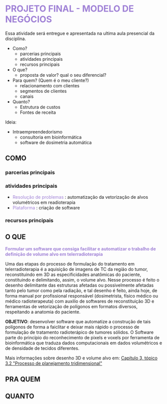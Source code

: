 # <span style="color:#A082D6">**PROJETO FINAL - MODELO DE NEGÓCIOS**</span>

Essa atividade será entregue e apresentada na ultima aula presencial da disciplina.

- Como?
    - parcerias principais
    - atividades principais
    - recursos principais
- O que?
    - proposta de valor? qual o seu diferencial?
- Para quem? (Quem é o meu cliente?)
    - relacionamento com clientes
    - segmentos de clientes
    - canais
- Quanto?
    - Estrutura de custos
    - Fontes de receita


Ideia:

- Intraempreendedorismo
    - consultoria em bioinformática
    - software de dosimetria automática

## COMO

### parcerias principais

### atividades principais

- <span style="color:#A082D6"> Resolução de problemas </span>: automatização da vetorização de alvos volumétricos em readioterapia
- <span style="color:#A082D6"> Plataforma </span>: criação de software

### recursos principais

## O QUE

<span style="color:#A082D6"> **Formular um software que consiga facilitar e automatizar o trabalho de definição de volume alvo em telerradioterapia** </span>

Uma das etapas do processo de formulação do tratamento em telerradioterapia é a aquisição de imagens de TC da região do tumor, reconstituindo em 3D as especificidades anatômicas do paciente, constituindo e delimitando, assim, o volume alvo. Nesse processo é feito o desenho delimitante das estruturas afetadas ou possivelmente afetadas tanto pelo tumor como pela radiação, e tal desenho é feito, ainda hoje, de forma manual por profissional responsável (dosimetrista, físico médico ou médico radioterapeuta) com auxilio de softwares de reconstituição 3D e ferramentas de vetorização de polígonos em formatos diversos, respeitando a anatomia do paciente.

**OBJETIVO**: desenvolver software que automatize a construção de tais polígonos de forma a faiclitar e deixar mais rápido o processo de formulação de tratamento radioterápico de tumores sólidos. O Software parte do princípio do reconhecimento de pixels e voxels por ferramenta de bioinformática que traduza dados computacionais em dados volumétricos e de densidade de tecidos diferentes.

Mais informações sobre desenho 3D e volume alvo em:
[Capítulo 3, tópico 3.2 "Processo de planejamento tridimensional"](https://www.teses.usp.br/teses/disponiveis/85/85131/tde-27112007-144824/publico/tese_maria_esmeralda.pdf)


## PRA QUEM

## QUANTO
